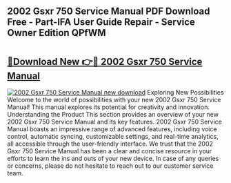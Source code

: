 ## 2002 Gsxr 750 Service Manual PDF Download Free - Part-lFA User Guide Repair - Service Owner Edition QPfWM

# <h2><a href="http://bc21623.oget.top/?id=2002+Gsxr+750+Service+Manual">🔗Download New 👉🔴 2002 Gsxr 750 Service Manual</a></h2>

[![2002 Gsxr 750 Service Manual new download](https://i.imgur.com/5g1atiW.png)](http://bc21623.oget.top/?id=2002+Gsxr+750+Service+Manual)
Exploring New Possibilities Welcome to the world of possibilities with your new 2002 Gsxr 750 Service Manual! This manual explores its potential for creativity and innovation. Understanding the Product This section provides an overview of your new 2002 Gsxr 750 Service Manual and its key features. 2002 Gsxr 750 Service Manual boasts an impressive range of advanced features, including voice control, automatic syncing, customizable settings, and real-time analytics, all accessible through the user-friendly interface. We trust that the 2002 Gsxr 750 Service Manual has been a clear and concise resource in your efforts to learn the ins and outs of your new device. In case of any queries or concerns, please do not hesitate to reach out to our customer service team.
